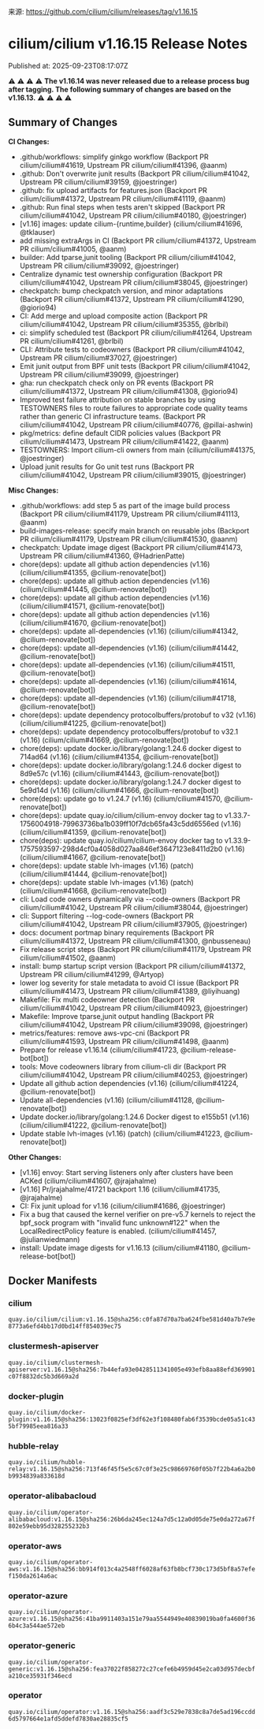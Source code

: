 来源: https://github.com/cilium/cilium/releases/tag/v1.16.15

# cilium/cilium v1.16.15 Release Notes

Published at: 2025-09-23T08:17:07Z

:warning: :warning: :warning: :warning: 
**The v1.16.14 was never released due to a release process bug after tagging. The following summary of changes are based on the v1.16.13.**
:warning: :warning: :warning: :warning: 


Summary of Changes
------------------

**CI Changes:**
* .github/workflows: simplify ginkgo workflow (Backport PR cilium/cilium#41619, Upstream PR cilium/cilium#41396, @aanm)
* .github: Don't overwrite junit results (Backport PR cilium/cilium#41042, Upstream PR cilium/cilium#39159, @joestringer)
* .github: fix upload artifacts for features.json (Backport PR cilium/cilium#41372, Upstream PR cilium/cilium#41119, @aanm)
* .github: Run final steps when tests aren't skipped (Backport PR cilium/cilium#41042, Upstream PR cilium/cilium#40180, @joestringer)
* [v1.16] images: update cilium-{runtime,builder} (cilium/cilium#41696, @tklauser)
* add missing extraArgs in CI (Backport PR cilium/cilium#41372, Upstream PR cilium/cilium#41005, @aanm)
* builder: Add tparse,junit tooling (Backport PR cilium/cilium#41042, Upstream PR cilium/cilium#39092, @joestringer)
* Centralize dynamic test ownership configuration (Backport PR cilium/cilium#41042, Upstream PR cilium/cilium#38045, @joestringer)
* checkpatch: bump checkpatch version, and minor adaptations (Backport PR cilium/cilium#41372, Upstream PR cilium/cilium#41290, @giorio94)
* CI: Add merge and upload composite action (Backport PR cilium/cilium#41042, Upstream PR cilium/cilium#35355, @brlbil)
* ci: simplify scheduled test (Backport PR cilium/cilium#41264, Upstream PR cilium/cilium#41261, @brlbil)
* CLI: Attribute tests to codeowners (Backport PR cilium/cilium#41042, Upstream PR cilium/cilium#37027, @joestringer)
* Emit junit output from BPF unit tests (Backport PR cilium/cilium#41042, Upstream PR cilium/cilium#39099, @joestringer)
* gha: run checkpatch check only on PR events (Backport PR cilium/cilium#41372, Upstream PR cilium/cilium#41308, @giorio94)
* Improved test failure attribution on stable branches by using TESTOWNERS files to route failures to appropriate code quality teams rather than generic CI infrastructure teams. (Backport PR cilium/cilium#41042, Upstream PR cilium/cilium#40776, @pillai-ashwin)
* pkg/metrics: define default CIDR policies values (Backport PR cilium/cilium#41473, Upstream PR cilium/cilium#41422, @aanm)
* TESTOWNERS: Import cilium-cli owners from main (cilium/cilium#41375, @joestringer)
* Upload junit results for Go unit test runs (Backport PR cilium/cilium#41042, Upstream PR cilium/cilium#39015, @joestringer)

**Misc Changes:**
* .github/workflows: add step 5 as part of the image build process (Backport PR cilium/cilium#41179, Upstream PR cilium/cilium#41113, @aanm)
* build-images-release: specify main branch on reusable jobs (Backport PR cilium/cilium#41179, Upstream PR cilium/cilium#41530, @aanm)
* checkpatch: Update image digest (Backport PR cilium/cilium#41473, Upstream PR cilium/cilium#41360, @HadrienPatte)
* chore(deps): update all github action dependencies (v1.16) (cilium/cilium#41355, @cilium-renovate[bot])
* chore(deps): update all github action dependencies (v1.16) (cilium/cilium#41445, @cilium-renovate[bot])
* chore(deps): update all github action dependencies (v1.16) (cilium/cilium#41571, @cilium-renovate[bot])
* chore(deps): update all github action dependencies (v1.16) (cilium/cilium#41670, @cilium-renovate[bot])
* chore(deps): update all-dependencies (v1.16) (cilium/cilium#41342, @cilium-renovate[bot])
* chore(deps): update all-dependencies (v1.16) (cilium/cilium#41442, @cilium-renovate[bot])
* chore(deps): update all-dependencies (v1.16) (cilium/cilium#41511, @cilium-renovate[bot])
* chore(deps): update all-dependencies (v1.16) (cilium/cilium#41614, @cilium-renovate[bot])
* chore(deps): update all-dependencies (v1.16) (cilium/cilium#41718, @cilium-renovate[bot])
* chore(deps): update dependency protocolbuffers/protobuf to v32 (v1.16) (cilium/cilium#41225, @cilium-renovate[bot])
* chore(deps): update dependency protocolbuffers/protobuf to v32.1 (v1.16) (cilium/cilium#41669, @cilium-renovate[bot])
* chore(deps): update docker.io/library/golang:1.24.6 docker digest to 714ad64 (v1.16) (cilium/cilium#41354, @cilium-renovate[bot])
* chore(deps): update docker.io/library/golang:1.24.6 docker digest to 8d9e57c (v1.16) (cilium/cilium#41443, @cilium-renovate[bot])
* chore(deps): update docker.io/library/golang:1.24.7 docker digest to 5e9d14d (v1.16) (cilium/cilium#41666, @cilium-renovate[bot])
* chore(deps): update go to v1.24.7 (v1.16) (cilium/cilium#41570, @cilium-renovate[bot])
* chore(deps): update quay.io/cilium/cilium-envoy docker tag to v1.33.7-1756004918-79963736ba1b039ff10f7dcb65fa43c5dd6556ed (v1.16) (cilium/cilium#41359, @cilium-renovate[bot])
* chore(deps): update quay.io/cilium/cilium-envoy docker tag to v1.33.9-1757593597-298d4cf0a4058d027aa846ef3647123e8411d2b0 (v1.16) (cilium/cilium#41667, @cilium-renovate[bot])
* chore(deps): update stable lvh-images (v1.16) (patch) (cilium/cilium#41444, @cilium-renovate[bot])
* chore(deps): update stable lvh-images (v1.16) (patch) (cilium/cilium#41668, @cilium-renovate[bot])
* cli: Load code owners dynamically via --code-owners (Backport PR cilium/cilium#41042, Upstream PR cilium/cilium#38044, @joestringer)
* cli: Support filtering --log-code-owners (Backport PR cilium/cilium#41042, Upstream PR cilium/cilium#37905, @joestringer)
* docs: document portmap binary requirements (Backport PR cilium/cilium#41372, Upstream PR cilium/cilium#41300, @nbusseneau)
* Fix release script steps (Backport PR cilium/cilium#41179, Upstream PR cilium/cilium#41502, @aanm)
* install: bump startup script version (Backport PR cilium/cilium#41372, Upstream PR cilium/cilium#41299, @Artyop)
* lower log severity for stale metadata to avoid CI issue (Backport PR cilium/cilium#41473, Upstream PR cilium/cilium#41389, @liyihuang)
* Makefile: Fix multi codeowner detection (Backport PR cilium/cilium#41042, Upstream PR cilium/cilium#40923, @joestringer)
* Makefile: Improve tparse,junit output handling (Backport PR cilium/cilium#41042, Upstream PR cilium/cilium#39098, @joestringer)
* metrics/features: remove aws-vpc-cni (Backport PR cilium/cilium#41593, Upstream PR cilium/cilium#41498, @aanm)
* Prepare for release v1.16.14 (cilium/cilium#41723, @cilium-release-bot[bot])
* tools: Move codeowners library from cilium-cli dir (Backport PR cilium/cilium#41042, Upstream PR cilium/cilium#40253, @joestringer)
* Update all github action dependencies (v1.16) (cilium/cilium#41224, @cilium-renovate[bot])
* Update all-dependencies (v1.16) (cilium/cilium#41128, @cilium-renovate[bot])
* Update docker.io/library/golang:1.24.6 Docker digest to e155b51 (v1.16) (cilium/cilium#41222, @cilium-renovate[bot])
* Update stable lvh-images (v1.16) (patch) (cilium/cilium#41223, @cilium-renovate[bot])

**Other Changes:**
* [v1.16] envoy: Start serving listeners only after clusters have been ACKed (cilium/cilium#41607, @jrajahalme)
* [v1.16] Pr/jrajahalme/41721 backport 1.16 (cilium/cilium#41735, @jrajahalme)
* CI: Fix junit upload for v1.16 (cilium/cilium#41686, @joestringer)
* Fix a bug that caused the kernel verifier on pre-v5.7 kernels to reject the bpf_sock program with "invalid func unknown#122" when the LocalRedirectPolicy feature is enabled. (cilium/cilium#41457, @julianwiedmann)
* install: Update image digests for v1.16.13 (cilium/cilium#41180, @cilium-release-bot[bot])


## Docker Manifests

### cilium

`quay.io/cilium/cilium:v1.16.15@sha256:c0fa87d70a7ba624fbe581d40a7b7e9e8773a6efd4bb17d0bd14ff854039ec75`

### clustermesh-apiserver

`quay.io/cilium/clustermesh-apiserver:v1.16.15@sha256:7b44efa93e0428511341005e493efb8aa88efd369901c07f8832dc5b3d669a2d`

### docker-plugin

`quay.io/cilium/docker-plugin:v1.16.15@sha256:13023f0825ef3df62e3f108480fab6f3539bcde05a51c435bf79985eea816a33`

### hubble-relay

`quay.io/cilium/hubble-relay:v1.16.15@sha256:713f46f45f5e5c67c0f3e25c98669760f05b7f22b4a6a2b0b9934839a833618d`

### operator-alibabacloud

`quay.io/cilium/operator-alibabacloud:v1.16.15@sha256:26b6da245ec124a7d5c12a0d05de75e0da272a67f802e59ebb95d328255232b3`

### operator-aws

`quay.io/cilium/operator-aws:v1.16.15@sha256:bb914f013c4a2548ff6028af63fb8bcf730c173d5bf8a57efef150da2614a6ac`

### operator-azure

`quay.io/cilium/operator-azure:v1.16.15@sha256:41ba9911403a151e79aa5544949e40839019ba0fa4600f366b4c3a544ae572eb`

### operator-generic

`quay.io/cilium/operator-generic:v1.16.15@sha256:fea37022f858272c27cefe6b4959d45e2ca03d957decbfa210ce35931f346ecd`

### operator

`quay.io/cilium/operator:v1.16.15@sha256:aadf3c529e7838c8a7de5ad196ccdd6d5797664e1afd5ddefd7830ae28835cf5`

